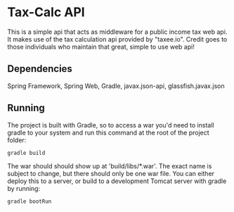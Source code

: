 # Tax-Calc API
This is a simple api that acts as middleware for a public income tax web api. It makes use of the tax calculation api provided by "taxee.io". Credit goes to those individuals who maintain that great, simple to use web api!

## Dependencies

Spring Framework, Spring Web, Gradle, javax.json-api, glassfish.javax.json

## Running

The project is built with Gradle, so to access a war you'd need to install gradle to your system and run this command at the root of the project folder:

```
gradle build
```
The war should should show up at 'build/libs/*.war'. The exact name is subject to change, but there should only be one war file.
You can either deploy this to a server, or build to a development Tomcat server with gradle by running:
```
gradle bootRun
```
